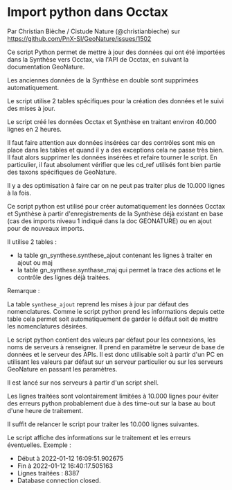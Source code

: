 # Import python dans Occtax

Par Christian Bièche / Cistude Nature (@christianbieche) sur https://github.com/PnX-SI/GeoNature/issues/1502

Ce script Python permet de mettre à jour des données qui ont été importées dans la Synthèse vers Occtax, via l'API de Occtax, 
en suivant la documentation GeoNature.

Les anciennes données de la Synthèse en double sont supprimées automatiquement.

Le script utilise 2 tables spécifiques pour la création des données et le suivi des mises à jour.

Le script créé les données Occtax et Synthèse en traitant environ 40.000 lignes en 2 heures.

Il faut faire attention aux données insérées car des contrôles sont mis en place dans les tables et quand il y a des exceptions cela ne passe très bien. 
Il faut alors supprimer les données insérées et refaire tourner le script.
En particulier, il faut absolument vérifier que les cd_ref utilisés font bien partie des taxons spécifiques de GeoNature.

Il y a des optimisation à faire car on ne peut pas traiter plus de 10.000 lignes à la fois.

Ce script python est utilisé pour créer automatiquement les données Occtax et Synthèse à partir d'enregistrements de la Synthèse déjà existant en base 
(cas des imports niveau 1 indiqué dans la doc GEONATURE) ou en ajout pour de nouveaux imports.

Il utilise 2 tables :

- la table gn_synthese.synthese_ajout contenant les lignes à traiter en ajout ou maj
- la table gn_synthese.synthase_maj qui permet la trace des actions et le contrôle des lignes déjà traitées.

Remarque :

La table ``synthese_ajout`` reprend les mises à jour par défaut des nomenclatures. Comme le script python prend les informations depuis cette table cela permet 
soit automatiquement de garder le défaut soit de mettre les nomenclatures désirées.

Le script python contient des valeurs par défaut pour les connexions, les noms de serveurs à renseigner. Il prend en paramètre le serveur de base de données 
et le serveur des APIs. Il est donc utilisable soit à partir d'un PC en utilisant les valeurs par défaut sur un serveur particulier ou sur les serveurs GeoNature 
en passant les paramètres.

Il est lancé sur nos serveurs à partir d'un script shell.

Les lignes traitées sont volontairement limitées à 10.000 lignes pour éviter des erreurs python probablement due à des time-out sur la base au bout d'une 
heure de traitement.

Il suffit de relancer le script pour traiter les 10.000 lignes suivantes.

Le script affiche des informations sur le traitement et les erreurs éventuelles. Exemple :
- Début à 2022-01-12 16:09:51.902675
- Fin à 2022-01-12 16:40:17.505163
- Lignes traitées : 8387
- Database connection closed.
